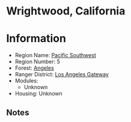
Wrightwood, California
======================
  
# Information  
* Region Name: [Pacific Southwest]()  
* Region Number: 5  
* Forest: [Angeles](http://www.fs.usda.gov/angeles)  
* Ranger District: [Los Angeles Gateway]()  
* Modules:  
  - Unknown  
* Housing: Unknown  
  
## Notes

